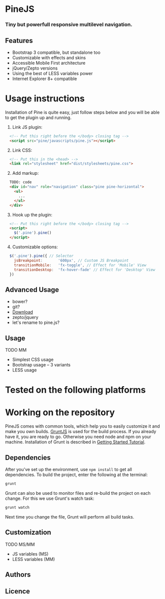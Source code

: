 # PineJS

### Tiny but powerfull responsive multilevel navigation.

## Features

* Bootstrap 3 compatible, but standalone too
* Customizable with effects and skins
* Accessible Mobile First architecture
* jQuery/Zepto versions
* Using the best of LESS variables power
* Internet Explorer 8+ compatible

# Usage instructions

Installation of Pine is quite easy, just follow steps below and you will be able to get the plugin up and running.
<!---If you notice any bugs, please post them to [GitHub issues](github_url).-->

1. Link JS plugin:
```html
  <!-- Put this right before the </body> closing tag -->
  <script src="pine/javascripts/pine.js"></script>
```

2. Link CSS:
```html
  <!-- Put this in the <head> -->
  <link rel="stylesheet" href="dist/stylesheets/pine.css">
```

2. Add markup:
```html
  TODO: code
  <div id="nav" role="navigation" class="pine pine-horizontal">
    <ul>
      ...
    </ul>
  </div>
```

3. Hook up the plugin:
```html
  <!-- Put this right before the </body> closing tag -->
  <script>
    $('.pine').pine()
  </script>
```

4. Customizable options:
```javascript
  $('.pine').pine({ // Selector
    jsBreakpoint:       '600px', // Custom JS Breakpoint
    transitionMobile:   'fx-toggle', // Effect for 'Mobile' View
    transitionDesktop:  'fx-hover-fade' // Effect for 'Desktop' View
  })
```
## Advanced Usage



* bower?
* git?
* [Download](#TODO)
* zepto/jquery
* let's rename <script src="../dist/javascripts/app.js"></script> to pine.js?

## Usage

TODO MM

* Simplest CSS usage
* Bootstrap usage – 3 variants
* LESS usage

# Tested on the following platforms

<!-- TODO -->

# Working on the repository

PineJS comes with common tools, which help you to easily customize it and make you own builds. [GruntJS](http://gruntjs.com/) is used for the build process. If you already have it, you are ready to go. Otherwise you need node and npm on your machine. Installation of Grunt is described in [Getting Started Tutorial](http://gruntjs.com/getting-started).

## Dependencies

After you've set up the environment, use ```npm install``` to get all dependencies. To build the project, enter the following at the terminal:

```sh
grunt
```

Grunt can also be used to monitor files and re-build the project on each change. For this we use Grunt's watch task:

```sh
grunt watch
```

Next time you change the file, Grunt will perform all build tasks.


## Customization

TODO MS/MM

* JS variables (MS)
* LESS variables (MM)


## Authors


## Licence



